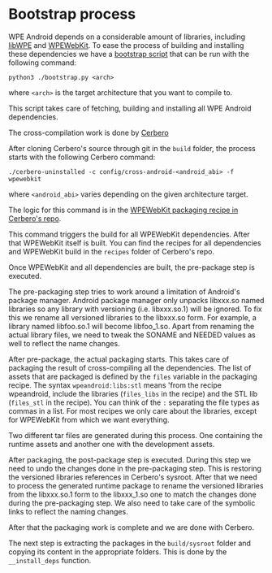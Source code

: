 #  Bootstrap process

WPE Android depends on a considerable amount of libraries, 
including [libWPE](https://github.com/WebPlatformForEmbedded/libwpe) and 
[WPEWebKit](https://github.com/WebPlatformForEmbedded/WPEWebKit). To ease
the process of building and installing these dependencies we have a
[bootstrap script](../bootstrap.py) that can be run with the following command:

`python3 ./bootstrap.py <arch>`

where `<arch>` is the target architecture that you want to compile to.

This script takes care of fetching, building and installing all WPE Android dependencies.

The cross-compilation work is done by [Cerbero](https://gitlab.igalia.com/ferjm/cerbero)

After cloning Cerbero's source through git in the `build` folder, the process starts with
the following Cerbero command:

`./cerbero-uninstalled -c config/cross-android-<android_abi> -f wpewebkit`

where `<android_abi>` varies depending on the given architecture target.

The logic for this command is in the [WPEWebKit packaging recipe in Cerbero's repo](
https://gitlab.igalia.com/ferjm/cerbero/-/blob/b9c3b76efb1ed7e2fedfcd6838e638a194df2da8/packages/wpewebkit.package).

This command triggers the build for all WPEWebKit dependencies. After that WPEWebKit itself
is built. You can find the recipes for all dependencies and WPEWebKit build in the
`recipes` folder of Cerbero's repo.

Once WPEWebKit and all dependencies are built, the pre-package step is executed.

The pre-packaging step tries to work around a limitation of Android's package manager.
Android package manager only unpacks libxxx.so named libraries so any library with
versioning (i.e. libxxx.so.1) will be ignored. To fix this we rename all versioned
libraries to the libxxx.so form. For example, a library named libfoo.so.1 will become
libfoo_1.so. Apart from renaming the actual library files, we need to tweak the
SONAME and NEEDED values as well to reflect the name changes.

After pre-package, the actual packaging starts. This takes care of packaging the result of
cross-compiling all the dependencies. The list of assets that are packaged is defined by
the `files` variable in the packaging recipe. The syntax `wpeandroid:libs:stl` means
'from the recipe wpeandroid, include the libraries (`files_libs` in the recipe) and the
STL lib (`files_stl` in the recipe). You can think of the `:` separating the file types
as commas in a list. For most recipes we only care about the libraries, except for
WPEWebKit from which we want everything.

Two different tar files are generated during this process. One containing the runtime
assets and another one with the development assets.

After packaging, the post-package step is executed. During this step we need to undo the
changes done in the pre-packaging step. This is restoring the versioned libraries references
in Cerbero's sysroot. After that we need to process the generated runtime package to
rename the versioned libraries from the libxxx.so.1 form to the libxxx_1.so one to match
the changes done during the pre-packaging step. We also need to take care of the symbolic
links to reflect the naming changes.

After that the packaging work is complete and we are done with Cerbero.

The next step is extracting the packages in the `build/sysroot` folder and copying its content
in the appropriate folders. This is done by the `__install_deps` function.

